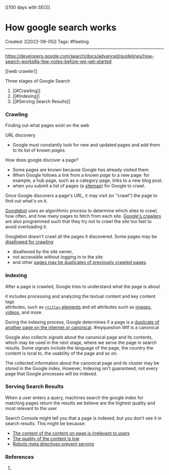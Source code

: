 [[100 days with SEO]]

# How google search works
Created:  [[2022-09-05]]
Tags: #fleeting 

---
https://developers.google.com/search/docs/advanced/guidelines/how-search-works#a-few-notes-before-we-get-started

[[web crawler]]


Three stages of Google Search
1. [[#Crawling]]
2. [[#Indexing]]
3. [[#Serving Search Results]]


### Crawling
Finding out what pages exist on the web

URL discovery
- Google must constantly look for new and updated pages and add them to its list of *known pages*. 

How does google discover a page?
- Some pages are known because Google has already visited them. 
- When Google follows a link from a *known page* to a new page: for example, a hub page, such as a category page, links to a new blog post. 
- when you submit a list of pages (a [sitemap](https://developers.google.com/search/docs/advanced/sitemaps/overview)) for Google to crawl. 

Once Google discovers a page's URL, 
    it may visit (or "crawl") the page to find out what's on it.

[Googlebot](https://developers.google.com/search/docs/advanced/crawling/googlebot) uses an algorithmic process to determine which sites to crawl, how often, and how many pages to fetch from each site. 
[Google's crawlers](https://developers.google.com/search/docs/advanced/crawling/overview-google-crawlers) are also programmed such that they try not to crawl the site too fast to avoid overloading it. 

Googlebot doesn't crawl all the pages it discovered. 
Some pages may be [disallowed for crawling](https://developers.google.com/search/docs/advanced/robots/robots_txt#disallow) 
- disallwoed by the site owner,
- not accessible without logging in to the site
- and other [pages may be duplicates of previously crawled pages](https://developers.google.com/search/docs/advanced/crawling/consolidate-duplicate-urls).


### Indexing
After a page is crawled, Google tries to understand what the page is about

it includes processing and analyzing the 
    textual content and 
    key content tags  
    attributes, such as [`<title>` elements](https://developers.google.com/search/docs/advanced/appearance/title-link) 
    and alt attributes such as [images](https://developers.google.com/search/docs/advanced/guidelines/google-images), [videos](https://developers.google.com/search/docs/advanced/guidelines/video), and more.

During the indexing process, 
Google determines if a page is a [duplicate of another page on the internet or canonical](https://developers.google.com/search/docs/advanced/crawling/consolidate-duplicate-urls).
#myquestion Wtf is a canonical 

Google also collects *signals* about the canonical page and its contents, 
which may be used in the next stage, where we serve the page in search results. 
Some signals include 
    the language of the page, 
    the country the content is local to, 
    the usability of the page
    and so on.

The collected information about the canonical page and its cluster may be stored in the Google index, 
However, Indexing isn't guaranteed; not every page that Google processes will be indexed.


### Serving Search Results

When a user enters a query, 
machines search the google index for matching pages 
return the results we believe are the highest quality and most relevant to the user

Search Console might tell you that a page is indexed, 
but you don't see it in search results. This might be because:
-   [The content of the content on page is irrelevant to users](https://developers.google.com/search/docs/beginner/seo-starter-guide)
-   [The quality of the content is low](https://developers.google.com/search/docs/advanced/guidelines/overview)
-   [Robots meta directives prevent serving](https://developers.google.com/search/docs/advanced/crawling/block-indexing)














### References
1. 